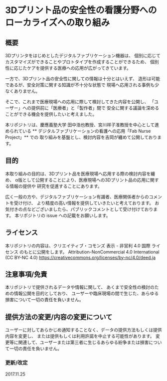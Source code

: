 # 3Dプリント品の安全性の看護分野へのローカライズへの取り組み

## 概要
3Dプリンタをはじめとしたデジタルファブリケーション機器は、
個別に応じてカスタマイズができることやプロトタイプを作成することができるため、
個別性に応じたケアを提供する医療への応用が広がってきています。

一方で、3Dプリント品の安全性に関しての情報は十分とはいえず、
造形は可能であるが、安全対策に関する知識が不十分な状態で
現場へ応用される事例も少なくありません。

そこで、これまで医療現場への応用に際して検討してきた内容を公開し、
「ユーザー」への提供前に「医療者」と「製作者」間で
安全に関する議論を深めることができる機会を提供したいと考えました。

本リポジトリは、慶應義塾大学 田中浩也教授、宮川祥子准教授を中心として進められている
** デジタルファブリケーションの看護への応用「Fab Nurse Project」** での
取り組みを基盤とし、検討内容を吉岡が纏めて公開しております。

## 目的
本取り組みの目的は、3Dプリント品を医療現場へ応用する際の検討内容を纏め、
α版として公開することにより、医療現場への3Dプリント品の応用に関する情報の提供や
研究を促進することにあります。

広く一般の方や、デジタルファブリケーション有識者、医療関係者からのコメントを受け付け、
より精度の高い情報を提供していきたいと考えております。
お気付きの点などございましたら、パブリックコメントとして受け付けております。
本リポジトリの issue への記載をお願いします。

## ライセンス
本リポジトリの内容は、クリエイティブ・コモンズ 表示 - 非営利 4.0 国際 ライセンス
のもとに公開をします。
Attribution-NonCommercial 4.0 International (CC BY-NC 4.0)
https://creativecommons.org/licenses/by-nc/4.0/deed.ja

## 注意事項/免責
本リポジトリで提供されるデータや情報に関して、
あくまで安全性の検討のための情報公開を目的としており、
ユーザーや臨床現場の間で生じた、あらゆる損害について一切の責任を負いません。

## 提供方法の変更/内容の変更について
ユーザーに対してあらかじめ通知することなく、データの提供方法もしくは提供内容を変更し、
または提供もしくは利用許諾を中止する可能性があります。
変更等に関連して、ユーザーまたは第三者に生じるあらゆる紛争または損害について一切の責任を負いません。

### 更新/改定
2017.11.25
